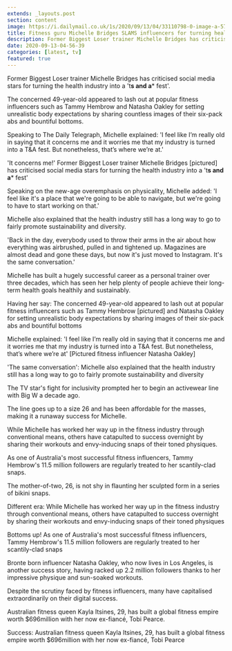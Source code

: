 ```yaml
---
extends: _layouts.post
section: content
image: https://i.dailymail.co.uk/1s/2020/09/13/04/33110798-0-image-a-57_1599969044121.jpg 
title: Fitness guru Michelle Bridges SLAMS influencers for turning health industry into ts and a fest 
description: Former Biggest Loser trainer Michelle Bridges has criticised social media stars for turning the health industry into a ts and a fest. 
date: 2020-09-13-04-56-39 
categories: [latest, tv] 
featured: true 
--- 
```

Former Biggest Loser trainer Michelle Bridges has criticised social media stars for turning the health industry into a 't**s and a*** fest'.

The concerned 49-year-old appeared to lash out at popular fitness influencers such as Tammy Hembrow and Natasha Oakley for setting unrealistic body expectations by sharing countless images of their six-pack abs and bountiful bottoms.

Speaking to The Daily Telegraph, Michelle explained: 'I feel like I’m really old in saying that it concerns me and it worries me that my industry is turned into a T&A fest. But nonetheless, that’s where we’re at.' 

'It concerns me!' Former Biggest Loser trainer Michelle Bridges [pictured] has criticised social media stars for turning the health industry into a 't**s and a*** fest'

Speaking on the new-age overemphasis on physicality, Michelle added: 'I feel like it's a place that we're going to be able to navigate, but we're going to have to start working on that.'

Michelle also explained that the health industry still has a long way to go to fairly promote sustainability and diversity.

'Back in the day, everybody used to throw their arms in the air about how everything was airbrushed, pulled in and tightened up. Magazines are almost dead and gone these days, but now it's just moved to Instagram. It's the same conversation.'

Michelle has built a hugely successful career as a personal trainer over three decades, which has seen her help plenty of people achieve their long-term health goals healthily and sustainably.  

Having her say: The concerned 49-year-old appeared to lash out at popular fitness influencers such as Tammy Hembrow [pictured] and Natasha Oakley for setting unrealistic body expectations by sharing images of their six-pack abs and bountiful bottoms

 Michelle explained: 'I feel like I’m really old in saying that it concerns me and it worries me that my industry is turned into a T&A fest. But nonetheless, that’s where we’re at' [Pictured fitness influencer Natasha Oakley]

'The same conversation': Michelle also explained that the health industry still has a long way to go to fairly promote sustainability and diversity

The TV star's fight for inclusivity prompted her to begin an activewear line with Big W a decade ago.

The line goes up to a size 26 and has been affordable for the masses, making it a runaway success for Michelle.

While Michelle has worked her way up in the fitness industry through conventional means, others have catapulted to success overnight by sharing their workouts and envy-inducing snaps of their toned physiques.

As one of Australia's most successful fitness influencers, Tammy Hembrow's 11.5 million followers are regularly treated to her scantily-clad snaps.

The mother-of-two, 26, is not shy in flaunting her sculpted form in a series of bikini snaps. 

Different era: While Michelle has worked her way up in the fitness industry through conventional means, others have catapulted to success overnight by sharing their workouts and envy-inducing snaps of their toned physiques

Bottoms up! As one of Australia's most successful fitness influencers, Tammy Hembrow's 11.5 million followers are regularly treated to her scantily-clad snaps

Bronte born influencer Natasha Oakley, who now lives in Los Angeles, is another success story, having racked up 2.2 million followers thanks to her impressive physique and sun-soaked workouts.

Despite the scrutiny faced by fitness influencers, many have capitalised extraordinarily on their digital success.

Australian fitness queen Kayla Itsines, 29, has built a global fitness empire worth $696million with her now ex-fiancé, Tobi Pearce.

Success: Australian fitness queen Kayla Itsines, 29, has built a global fitness empire worth $696million with her now ex-fiancé, Tobi Pearce

